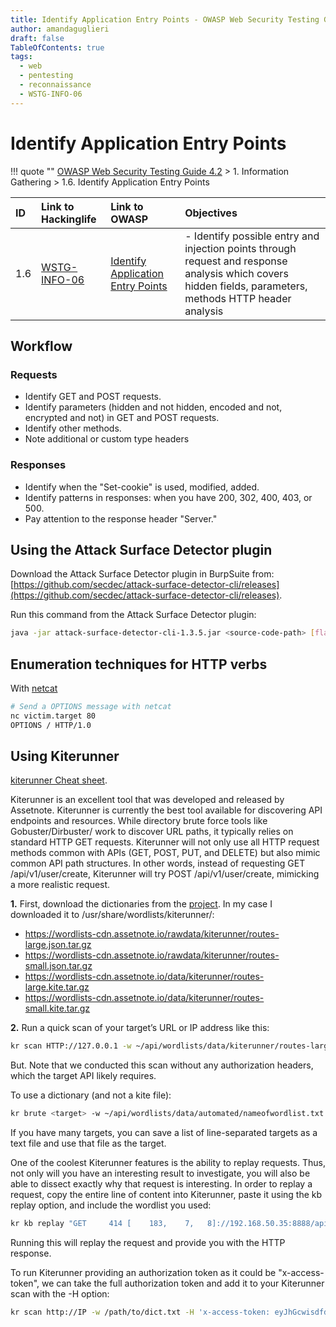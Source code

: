 ```yaml
---
title: Identify Application Entry Points - OWASP Web Security Testing Guide
author: amandaguglieri
draft: false
TableOfContents: true
tags:
  - web
  - pentesting
  - reconnaissance
  - WSTG-INFO-06
---
```


# Identify Application Entry Points

!!! quote ""
	[OWASP Web Security Testing Guide 4.2](web-security-testing-guide.md) > 1. Information Gathering > 1.6. Identify Application Entry Points

|ID|Link to Hackinglife|Link to OWASP|Objectives|
|:---|:---|:---|:---|
|1.6|[WSTG-INFO-06](WSTG-INFO-06.md)|[Identify Application Entry Points](https://owasp.org/www-project-web-security-testing-guide/latest/4-Web_Application_Security_Testing/01-Information_Gathering/06-Identify_Application_Entry_Points)|- Identify possible entry and injection points through request and response analysis which covers hidden fields, parameters, methods HTTP header analysis|


## Workflow

### Requests

- Identify GET and POST requests.
- Identify parameters (hidden and not hidden, encoded and not, encrypted and not) in GET and POST requests.
- Identify other methods. 
- Note additional or custom type headers

### Responses

- Identify when the "Set-cookie" is used, modified, added.
- Identify patterns in responses: when you have 200, 302, 400, 403, or 500.
- Pay attention to the response header "Server." 

## Using the Attack Surface Detector plugin

Download the Attack Surface Detector plugin in BurpSuite from: [https://github.com/secdec/attack-surface-detector-cli/releases](https://github.com/secdec/attack-surface-detector-cli/releases). 

Run this command from the Attack Surface Detector plugin:

```bash
java -jar attack-surface-detector-cli-1.3.5.jar <source-code-path> [flags]
```



## Enumeration techniques for HTTP verbs

With [netcat](netcat.md)
```bash
# Send a OPTIONS message with netcat
nc victim.target 80
OPTIONS / HTTP/1.0

```



## Using Kiterunner

[kiterunner Cheat sheet](kiterunner.md).

Kiterunner is an excellent tool that was developed and released by Assetnote. Kiterunner is currently the best tool available for discovering API endpoints and resources. While directory brute force tools like Gobuster/Dirbuster/ work to discover URL paths, it typically relies on standard HTTP GET requests. Kiterunner will not only use all HTTP request methods common with APIs (GET, POST, PUT, and DELETE) but also mimic common API path structures. In other words, instead of requesting GET /api/v1/user/create, Kiterunner will try POST /api/v1/user/create, mimicking a more realistic request.

**1.** First, download the dictionaries from the [project](https://github.com/assetnote/kiterunner). In my case I downloaded it to /usr/share/wordlists/kiterunner/:

+ https://wordlists-cdn.assetnote.io/rawdata/kiterunner/routes-large.json.tar.gz
+ https://wordlists-cdn.assetnote.io/rawdata/kiterunner/routes-small.json.tar.gz
+ https://wordlists-cdn.assetnote.io/data/kiterunner/routes-large.kite.tar.gz
+ https://wordlists-cdn.assetnote.io/data/kiterunner/routes-small.kite.tar.gz

**2.** Run a quick scan of your target’s URL or IP address like this:

```bash
kr scan HTTP://127.0.0.1 -w ~/api/wordlists/data/kiterunner/routes-large.kite  
```

But. Note that we conducted this scan without any authorization headers, which the target API likely requires.

To use a dictionary (and not a kite file): 

```bash
kr brute <target> -w ~/api/wordlists/data/automated/nameofwordlist.txt
```

If you have many targets, you can save a list of line-separated targets as a text file and use that file as the target.

One of the coolest Kiterunner features is the ability to replay requests. Thus, not only will you have an interesting result to investigate, you will also be able to dissect exactly why that request is interesting. In order to replay a request, copy the entire line of content into Kiterunner, paste it using the kb replay option, and include the wordlist you used:

```bash
kr kb replay "GET     414 [    183,    7,   8]://192.168.50.35:8888/api/privatisations/count 0cf6841b1e7ac8badc6e237ab300a90ca873d571" -w ~/api/wordlists/data/kiterunner/routes-large.kite
```

Running this will replay the request and provide you with the HTTP response.

To run Kiterunner providing an authorization token as it could be "x-access-token", we can take the full authorization token and add it to your Kiterunner scan with the -H option:

```bash
kr scan http://IP -w /path/to/dict.txt -H 'x-access-token: eyJhGcwisdfdsfdfsdfsdfsdfdsfdsfddfdf.eyfakefakefakefaketokenfakeken._wcoooooo_kkkkkk_kkkk'
```

